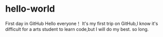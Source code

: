 # hello-world
First day in GitHub
Hello everyone！
It's my first trip on GitHub,I know it's difficult for a arts student to learn code,but I will do my best.
so long.
